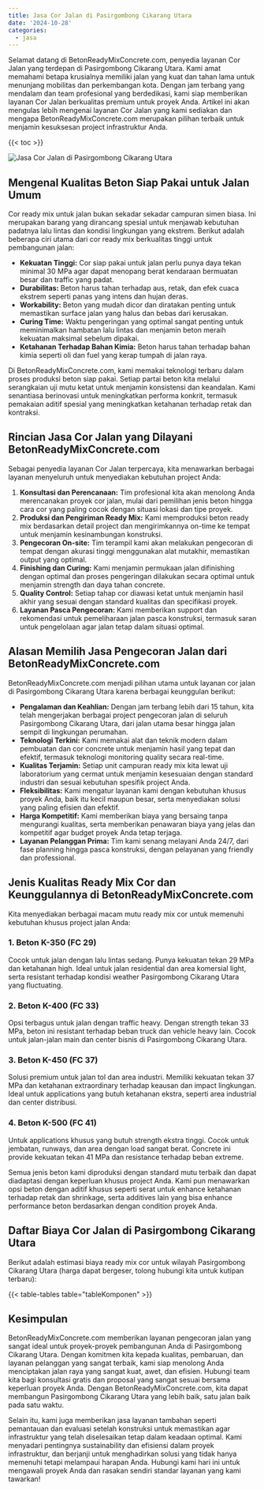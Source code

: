 ```yaml
---
title: Jasa Cor Jalan di Pasirgombong Cikarang Utara
date: '2024-10-28'
categories:
  - jasa
---
```


Selamat datang di BetonReadyMixConcrete.com, penyedia layanan Cor Jalan yang terdepan di Pasirgombong Cikarang Utara. Kami amat memahami betapa krusialnya memiliki jalan yang kuat dan tahan lama untuk menunjang mobilitas dan perkembangan kota. Dengan jam terbang yang mendalam dan team profesional yang berdedikasi, kami siap memberikan layanan Cor Jalan berkualitas premium untuk proyek Anda. Artikel ini akan mengulas lebih mengenai layanan Cor Jalan yang kami sediakan dan mengapa BetonReadyMixConcrete.com merupakan pilihan terbaik untuk menjamin kesuksesan project infrastruktur Anda.

{{< toc >}}

![Jasa Cor Jalan di Pasirgombong Cikarang Utara](https://betoncor8.github.io/cor/harga-beton-readymix-concrete%20(15).png)

## Mengenal Kualitas Beton Siap Pakai untuk Jalan Umum

Cor ready mix untuk jalan bukan sekadar sekadar campuran simen biasa. Ini merupakan barang yang dirancang spesial untuk menjawab kebutuhan padatnya lalu lintas dan kondisi lingkungan yang ekstrem. Berikut adalah beberapa ciri utama dari cor ready mix berkualitas tinggi untuk pembangunan jalan:

- **Kekuatan Tinggi:** Cor siap pakai untuk jalan perlu punya daya tekan minimal 30 MPa agar dapat menopang berat kendaraan bermuatan besar dan traffic yang padat.
- **Durabilitas:** Beton harus tahan terhadap aus, retak, dan efek cuaca ekstrem seperti panas yang intens dan hujan deras.
- **Workability:** Beton yang mudah dicor dan diratakan penting untuk memastikan surface jalan yang halus dan bebas dari kerusakan.
- **Curing Time:** Waktu pengeringan yang optimal sangat penting untuk meminimalkan hambatan lalu lintas dan menjamin beton meraih kekuatan maksimal sebelum dipakai.
- **Ketahanan Terhadap Bahan Kimia:** Beton harus tahan terhadap bahan kimia seperti oli dan fuel yang kerap tumpah di jalan raya.

Di BetonReadyMixConcrete.com, kami memakai teknologi terbaru dalam proses produksi beton siap pakai. Setiap partai beton kita melalui serangkaian uji mutu ketat untuk menjamin konsistensi dan keandalan. Kami senantiasa berinovasi untuk meningkatkan performa konkrit, termasuk pemakaian aditif spesial yang meningkatkan ketahanan terhadap retak dan kontraksi.

## Rincian Jasa Cor Jalan yang Dilayani BetonReadyMixConcrete.com

Sebagai penyedia layanan Cor Jalan terpercaya, kita menawarkan berbagai layanan menyeluruh untuk menyediakan kebutuhan project Anda:

1. **Konsultasi dan Perencanaan:** Tim profesional kita akan menolong Anda merencanakan proyek cor jalan, mulai dari pemilihan jenis beton hingga cara cor yang paling cocok dengan situasi lokasi dan tipe proyek.
2. **Produksi dan Pengiriman Ready Mix:** Kami memproduksi beton ready mix berdasarkan detail project dan mengirimkannya on-time ke tempat untuk menjamin kesinambungan konstruksi.
3. **Pengecoran On-site:** Tim terampil kami akan melakukan pengecoran di tempat dengan akurasi tinggi menggunakan alat mutakhir, memastikan output yang optimal.
4. **Finishing dan Curing:** Kami menjamin permukaan jalan difinishing dengan optimal dan proses pengeringan dilakukan secara optimal untuk menjamin strength dan daya tahan concrete.
5. **Quality Control:** Setiap tahap cor diawasi ketat untuk menjamin hasil akhir yang sesuai dengan standard kualitas dan specifikasi proyek.
6. **Layanan Pasca Pengecoran:** Kami memberikan support dan rekomendasi untuk pemeliharaan jalan pasca konstruksi, termasuk saran untuk pengelolaan agar jalan tetap dalam situasi optimal.

## Alasan Memilih Jasa Pengecoran Jalan dari BetonReadyMixConcrete.com

BetonReadyMixConcrete.com menjadi pilihan utama untuk layanan cor jalan di Pasirgombong Cikarang Utara karena berbagai keunggulan berikut:

- **Pengalaman dan Keahlian:** Dengan jam terbang lebih dari 15 tahun, kita telah mengerjakan berbagai project pengecoran jalan di seluruh Pasirgombong Cikarang Utara, dari jalan utama besar hingga jalan sempit di lingkungan perumahan.
- **Teknologi Terkini:** Kami memakai alat dan teknik modern dalam pembuatan dan cor concrete untuk menjamin hasil yang tepat dan efektif, termasuk teknologi monitoring quality secara real-time.
- **Kualitas Terjamin:** Setiap unit campuran ready mix kita lewat uji laboratorium yang cermat untuk menjamin kesesuaian dengan standard industri dan sesuai kebutuhan spesifik project Anda.
- **Fleksibilitas:** Kami mengatur layanan kami dengan kebutuhan khusus proyek Anda, baik itu kecil maupun besar, serta menyediakan solusi yang paling efisien dan efektif.
- **Harga Kompetitif:** Kami memberikan biaya yang bersaing tanpa mengurangi kualitas, serta memberikan penawaran biaya yang jelas dan kompetitif agar budget proyek Anda tetap terjaga.
- **Layanan Pelanggan Prima:** Tim kami senang melayani Anda 24/7, dari fase planning hingga pasca konstruksi, dengan pelayanan yang friendly dan professional.

## Jenis Kualitas Ready Mix Cor dan Keunggulannya di BetonReadyMixConcrete.com

Kita menyediakan berbagai macam mutu ready mix cor untuk memenuhi kebutuhan khusus project jalan Anda:

### 1\. Beton K-350 (FC 29)

Cocok untuk jalan dengan lalu lintas sedang. Punya kekuatan tekan 29 MPa dan ketahanan high. Ideal untuk jalan residential dan area komersial light, serta resistant terhadap kondisi weather Pasirgombong Cikarang Utara yang fluctuating.

### 2\. Beton K-400 (FC 33)

Opsi terbagus untuk jalan dengan traffic heavy. Dengan strength tekan 33 MPa, beton ini resistant terhadap beban truck dan vehicle heavy lain. Cocok untuk jalan-jalan main dan center bisnis di Pasirgombong Cikarang Utara.

### 3\. Beton K-450 (FC 37)

Solusi premium untuk jalan tol dan area industri. Memiliki kekuatan tekan 37 MPa dan ketahanan extraordinary terhadap keausan dan impact lingkungan. Ideal untuk applications yang butuh ketahanan ekstra, seperti area industrial dan center distribusi.

### 4\. Beton K-500 (FC 41)

Untuk applications khusus yang butuh strength ekstra tinggi. Cocok untuk jembatan, runways, dan area dengan load sangat berat. Concrete ini provide kekuatan tekan 41 MPa dan resistance terhadap beban extreme.

Semua jenis beton kami diproduksi dengan standard mutu terbaik dan dapat diadaptasi dengan keperluan khusus project Anda. Kami pun menawarkan opsi beton dengan aditif khusus seperti serat untuk enhance ketahanan terhadap retak dan shrinkage, serta additives lain yang bisa enhance performance beton berdasarkan dengan condition proyek Anda.

## Daftar Biaya Cor Jalan di Pasirgombong Cikarang Utara

Berikut adalah estimasi biaya ready mix cor untuk wilayah Pasirgombong Cikarang Utara (harga dapat bergeser, tolong hubungi kita untuk kutipan terbaru):

{{< table-tables table="tableKomponen" >}}

## Kesimpulan

BetonReadyMixConcrete.com memberikan layanan pengecoran jalan yang sangat ideal untuk proyek-proyek pembangunan Anda di Pasirgombong Cikarang Utara. Dengan komitmen kita kepada kualitas, pembaruan, dan layanan pelanggan yang sangat terbaik, kami siap menolong Anda menciptakan jalan raya yang sangat kuat, awet, dan efisien. Hubungi team kita bagi konsultasi gratis dan proposal yang sangat sesuai bersama keperluan proyek Anda. Dengan BetonReadyMixConcrete.com, kita dapat membangun Pasirgombong Cikarang Utara yang lebih baik, satu jalan baik pada satu waktu.

Selain itu, kami juga memberikan jasa layanan tambahan seperti pemantauan dan evaluasi setelah konstruksi untuk memastikan agar infrastruktur yang telah diselesaikan tetap dalam keadaan optimal. Kami menyadari pentingnya sustainability dan efisiensi dalam proyek infrastruktur, dan berjanji untuk menghadirkan solusi yang tidak hanya memenuhi tetapi melampaui harapan Anda. Hubungi kami hari ini untuk mengawali proyek Anda dan rasakan sendiri standar layanan yang kami tawarkan!
